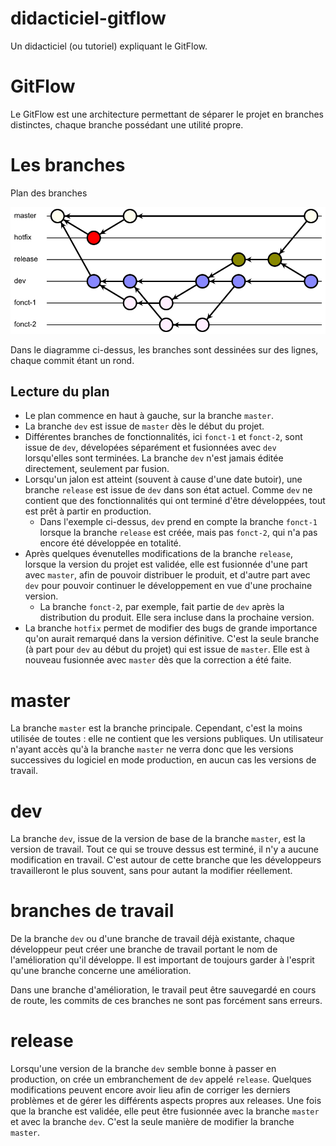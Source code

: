 # didacticiel-gitflow

Un didacticiel (ou tutoriel) expliquant le GitFlow.

# GitFlow

Le GitFlow est une architecture permettant de séparer le projet en branches distinctes, chaque branche possédant une utilité propre.

# Les branches

Plan des branches

![Plan des branches](ressources/plan.png)

Dans le diagramme ci-dessus, les branches sont dessinées sur des lignes, chaque commit étant un rond.

## Lecture du plan

- Le plan commence en haut à gauche, sur la branche `master`.
- La branche `dev` est issue de `master` dès le début du projet.
- Différentes branches de fonctionnalités, ici `fonct-1` et `fonct-2`, sont issue de `dev`, dévelopées séparément et fusionnées avec `dev` lorsqu'elles sont terminées. La branche `dev` n'est jamais éditée directement, seulement par fusion.
- Lorsqu'un jalon est atteint (souvent à cause d'une date butoir), une branche `release` est issue de `dev` dans son état actuel. Comme `dev` ne contient que des fonctionnalités qui ont terminé d'être développées, tout est prêt à partir en production.
  - Dans l'exemple ci-dessus, `dev` prend en compte la branche `fonct-1` lorsque la branche `release` est créée, mais pas `fonct-2`, qui n'a pas encore été développée en totalité.
- Après quelques évenutelles modifications de la branche `release`, lorsque la version du projet est validée, elle est fusionnée d'une part avec `master`, afin de pouvoir distribuer le produit, et d'autre part avec `dev` pour pouvoir continuer le développement en vue d'une prochaine version.
  - La branche `fonct-2`, par exemple, fait partie de `dev` après la distribution du produit. Elle sera incluse dans la prochaine version.
- La branche `hotfix` permet de modifier des bugs de grande importance qu'on aurait remarqué dans la version définitive. C'est la seule branche (à part pour `dev` au début du projet) qui est issue de `master`. Elle est à nouveau fusionnée avec `master` dès que la correction a été faite.

# master

La branche `master` est la branche principale. Cependant, c'est la moins utilisée de toutes : elle ne contient que les versions publiques. Un utilisateur n'ayant accès qu'à la branche `master` ne verra donc que les versions successives du logiciel en mode production, en aucun cas les versions de travail.

# dev

La branche `dev`, issue de la version de base de la branche `master`, est la version de travail. Tout ce qui se trouve dessus est terminé, il n'y a aucune modification en travail. C'est autour de cette branche que les développeurs travailleront le plus souvent, sans pour autant la modifier réellement.

# branches de travail

De la branche `dev` ou d'une branche de travail déjà existante, chaque développeur peut créer une branche de travail portant le nom de l'amélioration qu'il développe. Il est important de toujours garder à l'esprit qu'une branche concerne une amélioration.

Dans une branche d'amélioration, le travail peut être sauvegardé en cours de route, les commits de ces branches ne sont pas forcément sans erreurs.

# release

Lorsqu'une version de la branche `dev` semble bonne à passer en production, on crée un embranchement de `dev` appelé `release`. Quelques modifications peuvent encore avoir lieu afin de corriger les derniers problèmes et de gérer les différents aspects propres aux releases. Une fois que la branche est validée, elle peut être fusionnée avec la branche `master` et avec la branche `dev`. C'est la seule manière de modifier la branche `master`.
